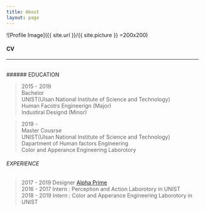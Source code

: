 ```yaml
---
title: About
layout: page
---
```

![Profile Image]({{ site.url }}/{{ site.picture }} =200x200)

#### CV
<hr/>
<br/>
###### EDUCATION
<br/>

> 2015 - 2019
>                 <br/>Bachelor
>                 <br/>UNIST(Ulsan National Institute of Science and Technology)
>                 <br/>Human Facotrs Engineerign (Major)
>                 <br/>Industiral Designd (Minor)

> 2019 -
>                 <br/>Master Cousrse 
>                 <br/>UNIST(Ulsan National Institute of Science and Technology)
>                 <br/>Dapartment of Human factors Engineering
>                 <br/>Color and Apperance Engineering Laborotory


###### EXPERIENCE

> 2017 - 2019   Designer [Alpha Prime](https://www.alphaprime.co.kr)<br/>
> 2016 - 2017   Intern : Perception and Action Laborotory in UNIST<br/>
> 2018 - 2019   Intern : Color and Apperance Engineering Laborotory in UNIST<br/>



<!--
```code block```

<hr/>
--------------

*rkdfsdf*

**rnfsdfdf**

++underline++

~~cancelline~~
-->
